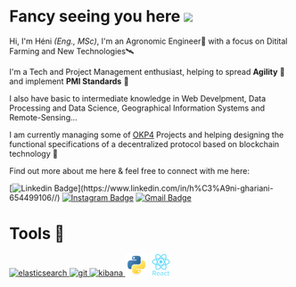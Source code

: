 # Fancy seeing you here <img src="https://github.com/henigh/hghariani/blob/main/hi.gif" width="30px">
Hi, I'm Héni *(Eng., MSc)*, I'm an Agronomic Engineer🌱 with a focus on Ditital Farming and New Technologies🛰️  

I'm a Tech and Project Management enthusiast, helping to spread **Agility** 🚀and implement **PMI Standards** 📘

I also have basic to intermediate knowledge in Web Develpment, Data Processing and Data Science, Geographical Information Systems and Remote-Sensing...  

I am currently managing some of [OKP4](https://okp4.com/) Projects and helping designing the functional  specifications of a decentralized protocol based on blockchain technology 🔗

Find out more about me here & feel free to connect with me here:  

[![Linkedin Badge](https://img.shields.io/badge/-HeniGhariani-blue?style=flat-square&logo=Linkedin&logoColor=white&link=https://[www.linkedin.com/in/anirudhemmadi](https://www.linkedin.com/in/h%C3%A9ni-ghariani-654499106/)/)](https://www.linkedin.com/in/h%C3%A9ni-ghariani-654499106//) 
[![Instagram Badge](https://img.shields.io/badge/-HeniGhariani-purple?style=flat-square&logo=instagram&logoColor=white&link=https://instagram.com/kanna6501/)](https://www.instagram.com/heni.ghariani/?hl=fr)
[![Gmail Badge](https://img.shields.io/badge/-heni.gh1@gmail.com-c14438?style=flat-square&logo=Gmail&logoColor=white&link=mailto:heni.gh1@gmail.com)](mailto:heni.gh1@gmail.com)

# Tools 🔧

<a href="https://www.elastic.co" target="_blank"> <img src="https://www.vectorlogo.zone/logos/elastic/elastic-icon.svg" alt="elasticsearch" width="40" height="40" /> </a>
<a href="https://git-scm.com/" target="_blank"> <img src="https://www.vectorlogo.zone/logos/git-scm/git-scm-icon.svg" alt="git" width="40" height="40" /> </a>
<a href="https://www.elastic.co/kibana" target="_blank"> <img src="https://www.vectorlogo.zone/logos/elasticco_kibana/elasticco_kibana-icon.svg" alt="kibana" width="40" height="40" /> </a>
<a href="https://www.python.org" target="_blank"> <img src="https://raw.githubusercontent.com/devicons/devicon/master/icons/python/python-original.svg" alt="python" width="40" height="40" /><a>
 <a href="https://reactjs.org/" target="_blank"> <img src="https://raw.githubusercontent.com/devicons/devicon/master/icons/react/react-original-wordmark.svg" alt="react" width="40" height="40" /> </a>
       
          
